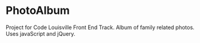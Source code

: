 # PhotoAlbum
Project for Code Louisville Front End Track. Album of family related photos. Uses javaScript and jQuery.
